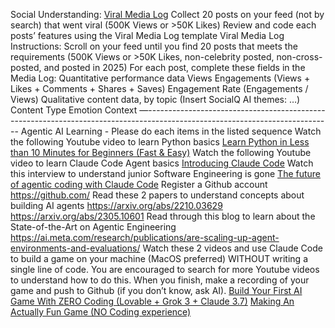 Social Understanding: [Viral Media Log](https://docs.google.com/spreadsheets/d/13tR5eTLg3LC49wWHhsuYYZ_hOWReWcAn9JRxfMihUW0/edit?gid=0#gid=0)
Collect 20 posts on your feed (not by search) that went viral (500K Views or >50K Likes)
Review and code each posts’ features using the Viral Media Log template
Viral Media Log Instructions:
Scroll on your feed until you find 20 posts that meets the requirements (500K Views or >50K Likes, non-celebrity posted, non-cross-posted, and posted in 2025)
For each post, complete these fields in the Media Log:
Quantitative performance data
Views
Engagements (Views + Likes + Comments + Shares + Saves)
Engagement Rate (Engagements / Views)
Qualitative content data, by topic (Insert SocialQ AI themes: …)
Content Type
Emotion 
Context 
—----------------------------------------------------------------------------------------------------------------------------
Agentic AI Learning - Please do each items in the listed sequence 
Watch the following Youtube video to learn Python basics
[Learn Python in Less than 10 Minutes for Beginners (Fast & Easy)](https://www.youtube.com/watch?v=fWjsdhR3z3c)
Watch the following Youtube video to learn Claude Code Agent basics
[Introducing Claude Code](https://www.youtube.com/watch?v=AJpK3YTTKZ4)
Watch this interview to understand junior Software Engineering is gone 
[The future of agentic coding with Claude Code](https://www.youtube.com/watch?v=iF9iV4xponk)
Register a Github account
https://github.com/
Read these 2 papers to understand concepts about building AI agents
https://arxiv.org/abs/2210.03629
https://arxiv.org/abs/2305.10601
Read through this blog to learn about the State-of-the-Art on Agentic Engineering
https://ai.meta.com/research/publications/are-scaling-up-agent-environments-and-evaluations/
Watch these 2 videos and use Claude Code to build a game on your machine (MacOS preferred) WITHOUT writing a single line of code. You are encouraged to search for more Youtube videos to understand how to do this. When you finish, make a recording of your game and push to Github (if you don’t know, ask AI). 
[Build Your First AI Game With ZERO Coding (Lovable + Grok 3 + Claude 3.7)](https://www.youtube.com/watch?v=xWJDvub8Hws)
[Making An Actually Fun Game (NO Coding experience)](https://www.youtube.com/watch?v=aa-Fu5Qw91M&t=216s)
